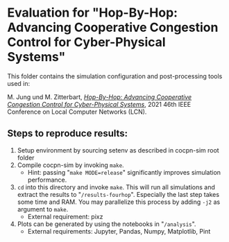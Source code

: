 # Evaluation for "Hop-By-Hop: Advancing Cooperative Congestion Control for Cyber-Physical Systems"

This folder contains the simulation configuration and post-processing tools used in:

M. Jung und M. Zitterbart, [*Hop-By-Hop: Advancing Cooperative Congestion Control for Cyber-Physical Systems*](https://doi.org/10.1109/LCN52139.2021.9524887), 2021 46th IEEE Conference on Local Computer Networks (LCN).

## Steps to reproduce results:

1. Setup environment by sourcing setenv as described in cocpn-sim root folder
2. Compile cocpn-sim by invoking ``make``.
    * Hint: passing "``make MODE=release``" significantly improves simulation performance.
3. ``cd`` into this directory and invoke ``make``. This will run all simulations and extract the results to "``/results-fourhop``". Especially the last step takes some time and RAM. You may parallelize this process by adding ``-j2`` as argument to ``make``.
    * External requirement: pixz
4. Plots can be generated by using the notebooks in "``/analysis``".
    * External requirements: Jupyter, Pandas, Numpy, Matplotlib, Pint